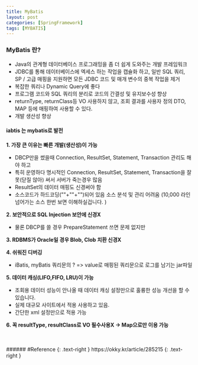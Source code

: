 ```yaml
---
title: MyBatis
layout: post
categories: [SpringFramework]
tags: [MYBATIS]
---
```


### MyBatis 란?
- Java의 관계형 데이터베이스 프로그래밍을 좀 더 쉽게 도와주는 개발 프레임워크
- JDBC를 통해 데이터베이스에 엑세스 하는 작업을 캡슐화 하고, 일반 SQL 쿼리, SP / 고급 매핑을 지원하면 모든 JDBC 코드 및 매개 변수의 중복 작업을 제거
- 복잡한 쿼리나 Dynamic Query에 좋다
- 프로그램 코드와 SQL 쿼리의 분리로 코드의 간결성 및 유지보수성 향상
- returnType, returnClass등 VO 사용하지 않고, 조회 결과를 사용자 정의 DTO, MAP 등에 매핑하여 사용할 수 있다.
- 개발 생산성 향상

#### iabtis 는 mybatis로 발전

**1. 가장 큰 이유는 빠른 개발(생산성)이 가능**
- DBCP만을 썼을때 Connection, ResultSet, Statement, Transaction 관리도 해야 하고 
- 특히 운영하다 명시적인 Connection, ResultSet, Statement, Transaction을 잘못(닫질 않아) 써서 서버가 죽는경우 많음 
- ResultSet의 데이터 매핑도 신경써야 함
- 소스코드가 하드코딩(""+""+"")되어 있음 소스 분석 및 관리 어려움 (10,000 라인 넘어가는 소스 한번 보면 이해하실겁니다. )

**2. 보안적으로 SQL Injection 보안에 신경X**
- 물론 DBCP를 쓸 경우 PrepareStatement 쓰면 문제 없지만 

**3. RDBMS가 Oracle일 경우 Blob, Clob 치환 신경X**

**4. 쉬워진 디버깅** 
- iBatis, myBatis 쿼리문의 ? => value로 매핑된 쿼리문으로 로그를 남기는 jar파일

**5. 데이터 캐싱(LIFO,FIFO, LRU)이 가능** 
- 조회용 데이터 성능이 안나올 때 데이터 캐싱 설정만으로 훌륭한 성능 개선을 할 수 있습니다. 
- 실제 대규모 사이트에서 적용 사용하고 있음. 
- 간단한 xml 설정만으로 적용 가능 

**6. 꼭 resultType, resultClass로 VO 필수사용X -> Map으로만 이용 가능** 

<br>
<br>
###### #Reference
{: .text-right }
https://okky.kr/article/285215
{: .text-right }
